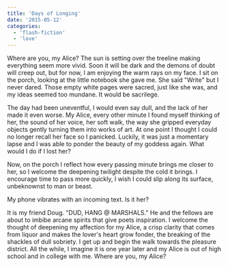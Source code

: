 ```yaml
---
title: 'Days of Longing'
date: '2015-05-12'
categories:
  - 'flash-fiction'
  - 'love'
---
```


Where are you, my Alice? The sun is setting over the treeline making everything
seem more vivid. Soon it will be dark and the demons of doubt will creep out,
but for now, I am enjoying the warm rays on my face. I sit on the porch, looking
at the little notebook she gave me. She said "Write" but I never dared. Those
empty white pages were sacred, just like she was, and my ideas seemed too
mundane. It would be sacrilege.

<!-- truncate -->

The day had been uneventful, I would even say dull, and the lack of her made it
even worse. My Alice, every other minute I found myself thinking of her, the
sound of her voice, her soft walk, the way she gripped everyday objects gently
turning them into works of art. At one point I thought I could no longer recall
her face so I panicked. Luckily, it was just a momentary lapse and I was able to
ponder the beauty of my goddess again. What would I do if I lost her?

Now, on the porch I reflect how every passing minute brings me closer to her, so
I welcome the deepening twilight despite the cold it brings. I encourage time to
pass more quickly, I wish I could slip along its surface, unbeknownst to man or
beast.

My phone vibrates with an incoming text. Is it her?

It is my friend Doug. "DUD, HANG @ MARSHALS." He and the fellows are about to
imbibe arcane spirits that give poets inspiration. I welcome the thought of
deepening my affection for my Alice, a crisp clarity that comes from liquor and
makes the lover's heart grow fonder, the breaking of the shackles of dull
sobriety. I get up and begin the walk towards the pleasure district. All the
while, I imagine it is one year later and my Alice is out of high school and in
college with me. Where are you, my Alice?
